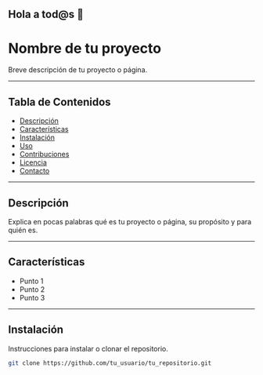 ## Hola a tod@s 👋

<!--
**JavierArrebola/JavierArrebola** is a ✨ _special_ ✨ repository because its `README.md` (this file) appears on your GitHub profile.

Here are some ideas to get you started:

- 🔭 I’m currently working on ...
- 🌱 I’m currently learning ...
- 👯 I’m looking to collaborate on ...
- 🤔 I’m looking for help with ...
- 💬 Ask me about ...
- 📫 How to reach me: ...
- 😄 Pronouns: ...
- ⚡ Fun fact: ...
-->
# Nombre de tu proyecto

Breve descripción de tu proyecto o página.

---

## Tabla de Contenidos

- [Descripción](#descripción)
- [Características](#características)
- [Instalación](#instalación)
- [Uso](#uso)
- [Contribuciones](#contribuciones)
- [Licencia](#licencia)
- [Contacto](#contacto)

---

## Descripción

Explica en pocas palabras qué es tu proyecto o página, su propósito y para quién es.

---

## Características

- Punto 1
- Punto 2
- Punto 3

---

## Instalación

Instrucciones para instalar o clonar el repositorio.

```bash
git clone https://github.com/tu_usuario/tu_repositorio.git
